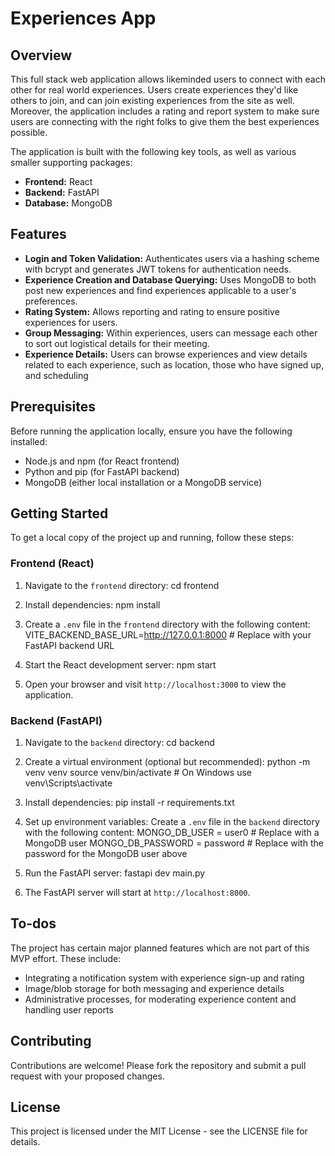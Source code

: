 # Experiences App

## Overview

This full stack web application allows likeminded users to connect with each other for real world experiences. Users create experiences they'd like others to join, and can join existing experiences from the site as well. 
Moreover, the application includes a rating and report system to make sure users are connecting with the right folks to give them the best experiences possible.

The application is built with the following key tools, as well as various smaller supporting packages:
- **Frontend:** React
- **Backend:** FastAPI
- **Database:** MongoDB

## Features

- **Login and Token Validation:** Authenticates users via a hashing scheme with bcrypt and generates JWT tokens for authentication needs.
- **Experience Creation and Database Querying:** Uses MongoDB to both post new experiences and find experiences applicable to a user's preferences.
- **Rating System:** Allows reporting and rating to ensure positive experiences for users.
- **Group Messaging:** Within experiences, users can message each other to sort out logistical details for their meeting.
- **Experience Details:** Users can browse experiences and view details related to each experience, such as location, those who have signed up, and scheduling

## Prerequisites

Before running the application locally, ensure you have the following installed:

- Node.js and npm (for React frontend)
- Python and pip (for FastAPI backend)
- MongoDB (either local installation or a MongoDB service)

## Getting Started

To get a local copy of the project up and running, follow these steps:

### Frontend (React)

1. Navigate to the `frontend` directory:
cd frontend

2. Install dependencies:
npm install

3. Create a `.env` file in the `frontend` directory with the following content:
VITE_BACKEND_BASE_URL=http://127.0.0.1:8000 # Replace with your FastAPI backend URL

5. Start the React development server:
npm start

5. Open your browser and visit `http://localhost:3000` to view the application.

### Backend (FastAPI)

1. Navigate to the `backend` directory:
cd backend

2. Create a virtual environment (optional but recommended):
python -m venv venv source venv/bin/activate # On Windows use venv\Scripts\activate

3. Install dependencies:
pip install -r requirements.txt

4. Set up environment variables:
Create a `.env` file in the `backend` directory with the following content:
MONGO_DB_USER = user0  # Replace with a MongoDB user
MONGO_DB_PASSWORD = password #  Replace with the password for the MongoDB user above

5. Run the FastAPI server:
fastapi dev main.py

6. The FastAPI server will start at `http://localhost:8000`.

## To-dos

The project has certain major planned features which are not part of this MVP effort. These include:

- Integrating a notification system with experience sign-up and rating
- Image/blob storage for both messaging and experience details
- Administrative processes, for moderating experience content and handling user reports

## Contributing

Contributions are welcome! Please fork the repository and submit a pull request with your proposed changes.

## License

This project is licensed under the MIT License - see the LICENSE file for details.

